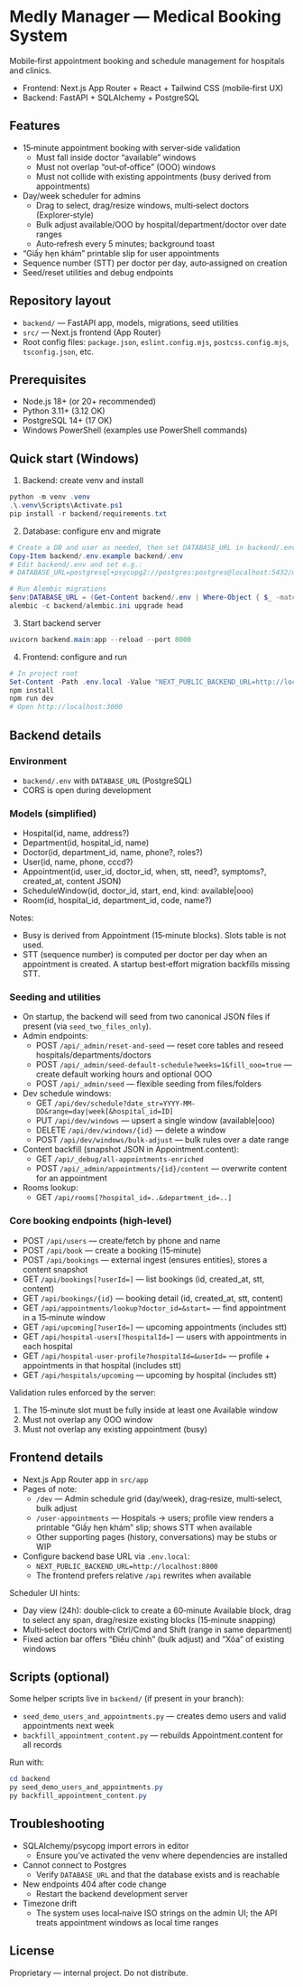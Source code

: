 # Medly Manager — Medical Booking System

Mobile‑first appointment booking and schedule management for hospitals and clinics.

- Frontend: Next.js App Router + React + Tailwind CSS (mobile‑first UX)
- Backend: FastAPI + SQLAlchemy + PostgreSQL


## Features

- 15‑minute appointment booking with server‑side validation
	- Must fall inside doctor “available” windows
	- Must not overlap “out‑of‑office” (OOO) windows
	- Must not collide with existing appointments (busy derived from appointments)
- Day/week scheduler for admins
	- Drag to select, drag/resize windows, multi‑select doctors (Explorer‑style)
	- Bulk adjust available/OOO by hospital/department/doctor over date ranges
	- Auto‑refresh every 5 minutes; background toast
- “Giấy hẹn khám” printable slip for user appointments
- Sequence number (STT) per doctor per day, auto‑assigned on creation
- Seed/reset utilities and debug endpoints


## Repository layout

- `backend/` — FastAPI app, models, migrations, seed utilities
- `src/` — Next.js frontend (App Router)
- Root config files: `package.json`, `eslint.config.mjs`, `postcss.config.mjs`, `tsconfig.json`, etc.


## Prerequisites

- Node.js 18+ (or 20+ recommended)
- Python 3.11+ (3.12 OK)
- PostgreSQL 14+ (17 OK)
- Windows PowerShell (examples use PowerShell commands)


## Quick start (Windows)

1) Backend: create venv and install

```powershell
python -m venv .venv
.\.venv\Scripts\Activate.ps1
pip install -r backend/requirements.txt
```

2) Database: configure env and migrate

```powershell
# Create a DB and user as needed, then set DATABASE_URL in backend/.env
Copy-Item backend/.env.example backend/.env
# Edit backend/.env and set e.g.:
# DATABASE_URL=postgresql+psycopg2://postgres:postgres@localhost:5432/medly

# Run Alembic migrations
$env:DATABASE_URL = (Get-Content backend/.env | Where-Object { $_ -match '^DATABASE_URL=' } | ForEach-Object { ($_ -split '=',2)[1] })
alembic -c backend/alembic.ini upgrade head
```

3) Start backend server

```powershell
uvicorn backend.main:app --reload --port 8000
```

4) Frontend: configure and run

```powershell
# In project root
Set-Content -Path .env.local -Value "NEXT_PUBLIC_BACKEND_URL=http://localhost:8000"
npm install
npm run dev
# Open http://localhost:3000
```


## Backend details

### Environment

- `backend/.env` with `DATABASE_URL` (PostgreSQL)
- CORS is open during development

### Models (simplified)

- Hospital(id, name, address?)
- Department(id, hospital_id, name)
- Doctor(id, department_id, name, phone?, roles?)
- User(id, name, phone, cccd?)
- Appointment(id, user_id, doctor_id, when, stt, need?, symptoms?, created_at, content JSON)
- ScheduleWindow(id, doctor_id, start, end, kind: available|ooo)
- Room(id, hospital_id, department_id, code, name?)

Notes:
- Busy is derived from Appointment (15‑minute blocks). Slots table is not used.
- STT (sequence number) is computed per doctor per day when an appointment is created. A startup best‑effort migration backfills missing STT.

### Seeding and utilities

- On startup, the backend will seed from two canonical JSON files if present
	(via `seed_two_files_only`).
- Admin endpoints:
	- POST `/api/_admin/reset-and-seed` — reset core tables and reseed hospitals/departments/doctors
	- POST `/api/_admin/seed-default-schedule?weeks=1&fill_ooo=true` — create default working hours and optional OOO
	- POST `/api/_admin/seed` — flexible seeding from files/folders
- Dev schedule windows:
	- GET `/api/dev/schedule?date_str=YYYY-MM-DD&range=day|week[&hospital_id=ID]`
	- PUT `/api/dev/windows` — upsert a single window (available|ooo)
	- DELETE `/api/dev/windows/{id}` — delete a window
	- POST `/api/dev/windows/bulk-adjust` — bulk rules over a date range
- Content backfill (snapshot JSON in Appointment.content):
	- GET `/api/_debug/all-appointments-enriched`
	- POST `/api/_admin/appointments/{id}/content` — overwrite content for an appointment
- Rooms lookup:
	- GET `/api/rooms[?hospital_id=..&department_id=..]`

### Core booking endpoints (high‑level)

- POST `/api/users` — create/fetch by phone and name
- POST `/api/book` — create a booking (15‑minute)
- POST `/api/bookings` — external ingest (ensures entities), stores a content snapshot
- GET `/api/bookings[?userId=]` — list bookings (id, created_at, stt, content)
- GET `/api/bookings/{id}` — booking detail (id, created_at, stt, content)
- GET `/api/appointments/lookup?doctor_id=&start=` — find appointment in a 15‑minute window
- GET `/api/upcoming[?userId=]` — upcoming appointments (includes stt)
- GET `/api/hospital-users[?hospitalId=]` — users with appointments in each hospital
- GET `/api/hospital-user-profile?hospitalId=&userId=` — profile + appointments in that hospital (includes stt)
- GET `/api/hospitals/upcoming` — upcoming by hospital (includes stt)

Validation rules enforced by the server:
1) The 15‑minute slot must be fully inside at least one Available window
2) Must not overlap any OOO window
3) Must not overlap any existing appointment (busy)


## Frontend details

- Next.js App Router app in `src/app`
- Pages of note:
	- `/dev` — Admin schedule grid (day/week), drag‑resize, multi‑select, bulk adjust
	- `/user-appointments` — Hospitals → users; profile view renders a printable “Giấy hẹn khám” slip; shows STT when available
	- Other supporting pages (history, conversations) may be stubs or WIP
- Configure backend base URL via `.env.local`:
	- `NEXT_PUBLIC_BACKEND_URL=http://localhost:8000`
	- The frontend prefers relative `/api` rewrites when available

Scheduler UI hints:
- Day view (24h): double‑click to create a 60‑minute Available block, drag to select any span, drag/resize existing blocks (15‑minute snapping)
- Multi‑select doctors with Ctrl/Cmd and Shift (range in same department)
- Fixed action bar offers “Điều chỉnh” (bulk adjust) and “Xóa” of existing windows


## Scripts (optional)

Some helper scripts live in `backend/` (if present in your branch):

- `seed_demo_users_and_appointments.py` — creates demo users and valid appointments next week
- `backfill_appointment_content.py` — rebuilds Appointment.content for all records

Run with:

```powershell
cd backend
py seed_demo_users_and_appointments.py
py backfill_appointment_content.py
```


## Troubleshooting

- SQLAlchemy/psycopg import errors in editor
	- Ensure you’ve activated the venv where dependencies are installed
- Cannot connect to Postgres
	- Verify `DATABASE_URL` and that the database exists and is reachable
- New endpoints 404 after code change
	- Restart the backend development server
- Timezone drift
	- The system uses local‑naive ISO strings on the admin UI; the API treats appointment windows as local time ranges


## License

Proprietary — internal project. Do not distribute.
